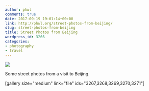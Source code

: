 ```yaml
---
author: phwl
comments: true
date: 2017-09-19 19:01:14+00:00
link: http://phwl.org/street-photos-from-beijing/
slug: street-photos-from-beijing
title: Street Photos from Beijing
wordpress_id: 3266
categories:
- photography
- travel
---
```


![](/assets/images/2017/10/DSCF4583-1024x682.jpg)

Some street photos from a visit to Beijing.
<!-- more -->

[gallery size="medium" link="file" ids="3267,3268,3269,3270,3271"]
